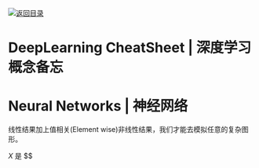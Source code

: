 [![返回目录](https://parg.co/UCb)](https://github.com/wxyyxc1992/Awesome-CheatSheet)

# DeepLearning CheatSheet | 深度学习概念备忘

# Neural Networks | 神经网络

线性结果加上值相关(Element wise)非线性结果，我们才能去模拟任意的复杂图形。

$X$ 是 $$
